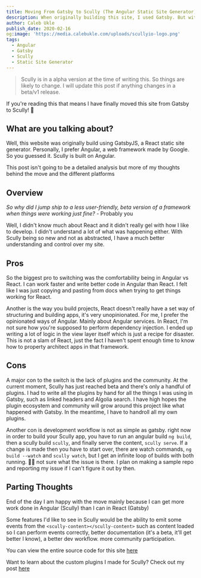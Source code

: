 ```yaml
---
title: Moving From Gatsby to Scully (The Angular Static Site Generator)
description: When originally building this site, I used Gatsby. But with the release of Scully, I jumped ship so I can use my favorite web framework, Angular instead of React.
author: Caleb Ukle
publish_date: 2020-02-16
og:image: 'https://media.calebukle.com/uploads/scullyio-logo.png'
tags:
  - Angular
  - Gatsby
  - Scully
  - Static Site Generator
---
```


> Scully is in a alpha version at the time of writing this. So things are likely
> to change. I will update this post if anything changes in a beta/v1 release.

If you're reading this that means I have finally moved this site from Gatsby to
Scully! 🎉

## What are you talking about?

Well, this website was originally build using GatsbyJS, a React static site
generator. Personally, I prefer Angular, a web framework made by Google. So you
guessed it. Scully is built on Angular.

This post isn't going to be a detailed analysis but more of my thoughts behind
the move and the different platforms

## Overview

_So why did I jump ship to a less user-friendly, beta version of a framework
when things were working just fine?_ - Probably you

Well, I didn't know much about React and it didn't really gel with how I like to
develop. I didn't understand a lot of what was happening either. With Scully
being so new and not as abstracted, I have a much better understanding and
control over my site.

## Pros

So the biggest pro to switching was the comfortability being in Angular vs
React. I can work faster and write better code in Angular than React. I felt
like I was just copying and pasting from docs when trying to get things working
for React.

Another is the way you build projects, React doesn't really have a set way of
structuring and building apps, it's very unopinionated. For me, I prefer the
opinionated ways of Angular. Mainly about Angular services. In React, I'm not
sure how you're supposed to perform dependency injection. I ended up writing a
lot of logic in the view layer itself which is just a recipe for disaster. This
is not a slam of React, just the fact I haven't spent enough time to know how to
property architect apps in that framework.

## Cons

A major con to the switch is the lack of plugins and the community. At the
current moment, Scully has just reached beta and there's only a handful of
plugins. I had to write all the plugins by hand for all the things I was using
in Gatsby, such as linked headers and Algolia search. I have high hopes the
plugin ecosystem and community will grow around this project like what happened
with Gatsby. In the meantime, I have to handroll all my own plugins.

Another con is development workflow is not as simple as gatsby. right now in
order to build your Scully app, you have to run an angular build `ng build`,
then a scully build `scully`, and finally serve the content, `scully serve`. If
a change is made then you have to start over, there are watch commands,
`ng build --watch` and `scully watch`, but I get an infinite loop of builds with
both running. 🤷‍♀️ not sure what the issue is there. I plan on making a sample
repo and reporting my issue if I can't figure it out by then.

## Parting Thoughts

End of the day I am happy with the move mainly because I can get more work done
in Angular (Scully) than I can in React (Gatsby)

Some features I'd like to see in Scully would be the ability to emit some events
from the `<scully-content></scully-content>` such as content loaded so I can
perform events correctly, better documentation (it's a beta, it'll get better I
know), a better dev workflow. more community participation.

You can view the entire source code for this site
[here](https://gitlab.com/caleb-ukle/portfolio)

Want to learn about the custom plugins I made for Scully? Check out my post
[here](/blog/scully-plugins-for-algolia-search-and-html-header-tag-links)

